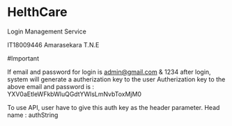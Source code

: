 # HelthCare

Login Management Service

IT18009446
Amarasekara T.N.E

#Important

If email and password for login is admin@gmail.com & 1234
after login, system will generate a autherization key to the user
Autherization key to the above email and password is : YXV0aEtleWFkbWluQGdtYWlsLmNvbToxMjM0

To use API, user have to give this auth key as the header parameter.
Head name : authString
